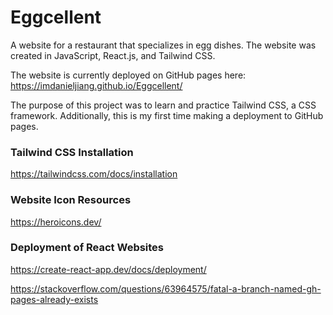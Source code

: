 # Eggcellent

A website for a restaurant that specializes in egg dishes. The website was created in JavaScript, React.js, and Tailwind CSS.

The website is currently deployed on GitHub pages here: https://imdanieljiang.github.io/Eggcellent/

The purpose of this project was to learn and practice Tailwind CSS, a CSS framework. Additionally, this is my first time making a deployment to GitHub pages.

### Tailwind CSS Installation
https://tailwindcss.com/docs/installation

### Website Icon Resources
https://heroicons.dev/

### Deployment of React Websites
https://create-react-app.dev/docs/deployment/

https://stackoverflow.com/questions/63964575/fatal-a-branch-named-gh-pages-already-exists
